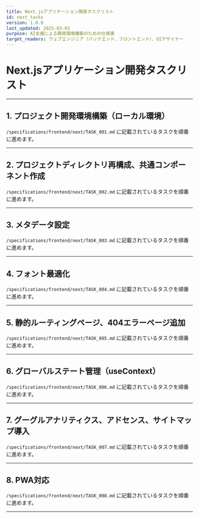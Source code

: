 ```yaml
---
title: Next.jsアプリケーション開発タスクリスト
id: next_tasks
version: 1.0.0
last_updated: 2025-03-03
purpose: AI支援による開発環境構築のための仕様書
target_readers: ウェブエンジニア（バックエンド、フロントエンド）、UIデザイナー
---
```


# Next.jsアプリケーション開発タスクリスト

---

## 1. プロジェクト開発環境構築（ローカル環境）

`/specifications/frontend/next/TASK_001.md` に記載されているタスクを順番に進めます。

---

## 2. プロジェクトディレクトリ再構成、共通コンポーネント作成

`/specifications/frontend/next/TASK_002.md` に記載されているタスクを順番に進めます。

---

## 3. メタデータ設定

`/specifications/frontend/next/TASK_003.md` に記載されているタスクを順番に進めます。

---

## 4. フォント最適化

`/specifications/frontend/next/TASK_004.md` に記載されているタスクを順番に進めます。

---

## 5. 静的ルーティングページ、404エラーページ追加

`/specifications/frontend/next/TASK_005.md` に記載されているタスクを順番に進めます。

---

## 6. グローバルステート管理（useContext）

`/specifications/frontend/next/TASK_006.md` に記載されているタスクを順番に進めます。

---

## 7. グーグルアナリティクス、アドセンス、サイトマップ導入

`/specifications/frontend/next/TASK_007.md` に記載されているタスクを順番に進めます。

---

## 8. PWA対応

`/specifications/frontend/next/TASK_008.md` に記載されているタスクを順番に進めます。

---
